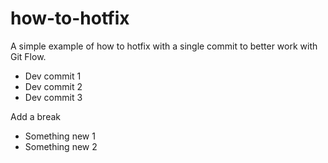 how-to-hotfix
=============

A simple example of how to hotfix with a single commit to better work with Git Flow.

- Dev commit 1
- Dev commit 2
- Dev commit 3

Add a break

- Something new 1
- Something new 2
